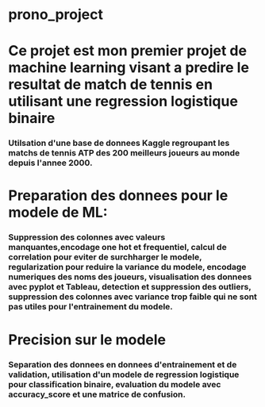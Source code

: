 # prono_project
# Ce projet est mon premier projet de machine learning visant a predire le resultat de match de  tennis en utilisant une regression logistique binaire
### Utilsation d'une base de donnees Kaggle regroupant les matchs de tennis ATP des 200 meilleurs joueurs au monde depuis l'annee 2000.
# Preparation des donnees pour le modele de ML: 
### Suppression des colonnes avec valeurs manquantes,encodage one hot et frequentiel, calcul de correlation pour eviter de surchharger le modele, regularization pour reduire la variance du modele, encodage numeriques des noms des joueurs, visualisation des donnees avec pyplot et Tableau, detection et suppression des outliers, suppression des colonnes avec variance trop faible qui ne sont pas utiles pour l'entrainement du modele.
# Precision sur le modele
### Separation des donnees en donnees d'entrainement et de validation, utilisation d'un modele de regression logistique pour classification binaire, evaluation du modele avec accuracy_score et une matrice de confusion.
